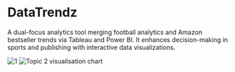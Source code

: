 # DataTrendz
A dual-focus analytics tool merging football analytics and Amazon bestseller trends via Tableau and Power BI. It enhances decision-making in sports and publishing with interactive data visualizations.

![1](https://github.com/SimenA89/DataTrendz/assets/61123960/9928bb30-9c6d-438e-b64f-9223fc71bed2)
![Topic 2  visualisation chart](https://github.com/SimenA89/DataTrendz/assets/61123960/a36f597d-a01f-42e7-89a4-9acdca4bc0c6)
